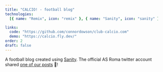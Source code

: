 ```yaml
---
title: "CALCIO! - football blog"
technologies:
  [{ name: "Remix", icon: "remix" }, { name: "Sanity", icon: "sanity" }]

links:
  code: "https://github.com/connordowson/club-calcio.com"
  demo: "https://calcio.fly.dev/"
order: 2
draft: false
---
```


A football blog created using [Sanity](https://www.sanity.io/). The official AS Roma twitter account shared [one of our posts](https://twitter.com/asromaen/status/1067432392120356871) 🤯!
